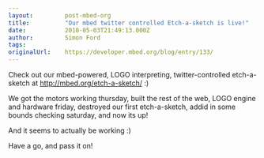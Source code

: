 ```yaml
---
layout:         post-mbed-org
title:          "Our mbed twitter controlled Etch-a-sketch is live!"
date:           2010-05-03T21:49:13.000Z
author:         Simon Ford
tags:           
originalUrl:    https://developer.mbed.org/blog/entry/133/
---
```


<p>Check out our mbed-powered, LOGO interpreting, twitter-controlled etch-a-sketch
  at <a href="http://mbed.org/etch-a-sketch/">http://mbed.org/etch-a-sketch/</a> :)</p>
<p>We got the motors working thursday, built the rest of the web, LOGO engine
  and hardware friday, destroyed our first etch-a-sketch, addid in some bounds
  checking saturday, and now its up!</p>
<p>And it seems to actually be working :)</p>
<p>Have a go, and pass it on!</p>
